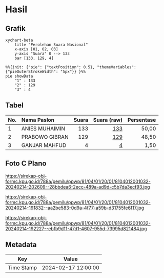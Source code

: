 # Hasil

## Grafik

```mermaid
xychart-beta
    title "Perolehan Suara Nasional"
    x-axis [01, 02, 03]
    y-axis "Suara" 0 --> 133
    bar [133, 129, 4]
```

```mermaid
%%{init: {"pie": {"textPosition": 0.5}, "themeVariables": {"pieOuterStrokeWidth": "5px"}} }%%
pie showData
    "1" : 133
    "2" : 129
    "3" : 4
```

## Tabel

| No. | Nama Paslon    | Suara | Suara (raw) | Persentase |
|:--- |:-------------- | -----:| -----------:| ----------:|
| 1   | ANIES MUHAIMIN | 133   | [133][p-1]  | 50,00      |
| 2   | PRABOWO GIBRAN | 129   | [129][p-2]  | 48,50      |
| 3   | GANJAR MAHFUD  | 4     | [4][p-3]    | 1,50       |


[p-1]: https://github.com/gigit-pemilu/pemilu-2024/blob/main/pilpres/hitung-suara/sub/81-maluku/sub/04-buru/sub/01-namlea/sub/2001-namlea/sub/032-tps/sub/paslon-1.txt
[p-2]: https://github.com/gigit-pemilu/pemilu-2024/blob/main/pilpres/hitung-suara/sub/81-maluku/sub/04-buru/sub/01-namlea/sub/2001-namlea/sub/032-tps/sub/paslon-2.txt
[p-3]: https://github.com/gigit-pemilu/pemilu-2024/blob/main/pilpres/hitung-suara/sub/81-maluku/sub/04-buru/sub/01-namlea/sub/2001-namlea/sub/032-tps/sub/paslon-3.txt

## Foto C Plano

https://sirekap-obj-formc.kpu.go.id/788a/pemilu/ppwp/81/04/01/20/01/8104012001032-20240214-202609--28bbdea6-2ecc-489a-ad9d-c5b7da3ecf93.jpg

https://sirekap-obj-formc.kpu.go.id/788a/pemilu/ppwp/81/04/01/20/01/8104012001032-20240214-191832--aa2be583-0d9a-4f77-a59b-d31755fe6f17.jpg

https://sirekap-obj-formc.kpu.go.id/788a/pemilu/ppwp/81/04/01/20/01/8104012001032-20240214-192227--ebfb9d11-47d1-4607-955d-73995d821484.jpg


## Metadata

| Key        | Value               |
| ---------- | ------------------- |
| Time Stamp | 2024-02-17 12:00:00 |



